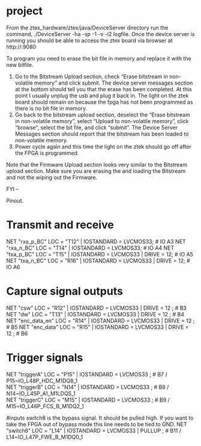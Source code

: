 # project
From the ztex_hardware/ztex/java/DeviceServer directory run the command, 
./DeviceServer -ha <ip address> -sp -1 -v -l2 logfile.
Once the device server is running you should be able to access the ztex board via browser at http://<ip address>:9080

To program you need to erase the bit file in memory and replace it with the new bitfile.
1.	Go to the Bitstream Upload section, check “Erase bitstream in non-volatile memory” and click submit. The device server messages section at the bottom should tell you that the erase has been completed.
At this point I usually unplug the usb and plug it back in. The light on the ztek board should remain on because the fpga has not been programmed as there is no bit file in memory.
2.	Go back to the bitstream upload section, deselect the “Erase bitstream in non-volatile memory”, select “Upload to non-volatile memory”, click “browse”, select the bit file, and click “submit”. The Device Server Messages section should report that the bitstream has been loaded to non-volatile memory.
3.	Power cycle again and this time the light on the ztek should go off after the FPGA is programmed. 

Note that the Firmware Upload section looks very similar to the Bitstream upload section. Make sure you are erasing the and loading the Bitstream and not the wiping out the Firmware.


FYI – 

Pinout.
# Transmit and receive
NET "rxa_p_BC"     LOC = "T12" | IOSTANDARD = LVCMOS33;                    # IO A3
NET "rxa_n_BC"     LOC = "T14" | IOSTANDARD = LVCMOS33;                    # IO A4
NET "txa_p_BC"    LOC = "T15" | IOSTANDARD = LVCMOS33 | DRIVE = 12;        # IO A5 
NET "txa_n_BC"    LOC = "R16" | IOSTANDARD = LVCMOS33 | DRIVE = 12;        # IO A6 

# Capture signal outputs
NET "csw"                  LOC = "R12" | IOSTANDARD = LVCMOS33 | DRIVE = 12 ;    # B3 
NET "dw"                   LOC = "T13" | IOSTANDARD = LVCMOS33 | DRIVE = 12 ;    # B4 
NET "enc_data_en"        LOC = "R14" | IOSTANDARD = LVCMOS33 | DRIVE = 12 ;      # B5 
NET "enc_data"     LOC = "R15" | IOSTANDARD = LVCMOS33 | DRIVE = 12 ;            # B6 

# Trigger signals 
NET "triggerA" LOC = "P15" | IOSTANDARD = LVCMOS33 ;                           # B7 / P15~IO_L48P_HDC_M1DQ8_1  
NET "triggerB" LOC = "N14" | IOSTANDARD = LVCMOS33 ;                           # B8 / N14~IO_L45P_A1_M1LDQS_1  
NET "triggerC" LOC = "M15" | IOSTANDARD = LVCMOS33 ;                           # B9 / M15~IO_L46P_FCS_B_M1DQ2_1

#inputs switch8 is the bypass signal. It should be pulled high. If you want to take the FPGA out of bypass mode this line needs to be tied to GND.
NET "switch8"   LOC = "L14" | IOSTANDARD = LVCMOS33 | PULLUP ;                          # B11 / L14~IO_L47P_FWE_B_M1DQ0_1
